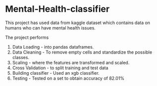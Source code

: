 # Mental-Health-classifier

This project has used data from kaggle dataset which contains data on humans who can have mental health issues.

The project performs
1. Data Loading - into pandas dataframes.
2. Data Cleaning - To remove empty cells and standardize the possible classes.
3. Scaling - where the features are transformed and scaled.
4. Cross Validation - to split training and test data
5. Building classifier - Used an xgb classifier.
6. Testing - Tested on a set to obtain accuracy of 82.01%
